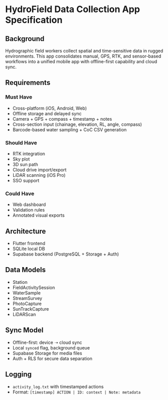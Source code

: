 
# HydroField Data Collection App Specification

## Background

Hydrographic field workers collect spatial and time-sensitive data in rugged environments. This app consolidates manual, GPS, RTK, and sensor-based workflows into a unified mobile app with offline-first capability and cloud sync.

## Requirements

### Must Have
- Cross-platform (iOS, Android, Web)
- Offline storage and delayed sync
- Camera + GPS + compass + timestamp + notes
- Cross-section input (chainage, elevation, RL, angle, compass)
- Barcode-based water sampling + CoC CSV generation

### Should Have
- RTK integration
- Sky plot
- 3D sun path
- Cloud drive import/export
- LiDAR scanning (iOS Pro)
- SSO support

### Could Have
- Web dashboard
- Validation rules
- Annotated visual exports

## Architecture

- Flutter frontend
- SQLite local DB
- Supabase backend (PostgreSQL + Storage + Auth)

## Data Models

- Station
- FieldActivitySession
- WaterSample
- StreamSurvey
- PhotoCapture
- SunTrackCapture
- LiDARScan

## Sync Model

- Offline-first: device ➝ cloud sync
- Local `synced` flag, background queue
- Supabase Storage for media files
- Auth + RLS for secure data separation

## Logging

- `activity_log.txt` with timestamped actions
- Format: `[timestamp] ACTION | ID: context | Note: metadata`

